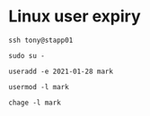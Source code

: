 # Linux user expiry 
```
ssh tony@stapp01
```
```
sudo su -
```
```
useradd -e 2021-01-28 mark
```
```
usermod -l mark
```
```
chage -l mark
```
